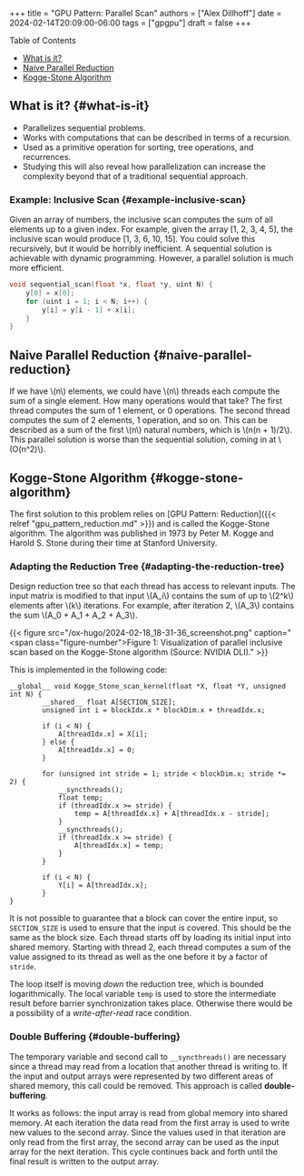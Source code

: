 +++
title = "GPU Pattern: Parallel Scan"
authors = ["Alex Dillhoff"]
date = 2024-02-14T20:09:00-06:00
tags = ["gpgpu"]
draft = false
+++

<div class="ox-hugo-toc toc">

<div class="heading">Table of Contents</div>

- [What is it?](#what-is-it)
- [Naive Parallel Reduction](#naive-parallel-reduction)
- [Kogge-Stone Algorithm](#kogge-stone-algorithm)

</div>
<!--endtoc-->



## What is it? {#what-is-it}

-   Parallelizes sequential problems.
-   Works with computations that can be described in terms of a recursion.
-   Used as a primitive operation for sorting, tree operations, and recurrences.
-   Studying this will also reveal how parallelization can increase the complexity beyond that of a traditional sequential approach.


### Example: Inclusive Scan {#example-inclusive-scan}

Given an array of numbers, the inclusive scan computes the sum of all elements up to a given index. For example, given the array [1, 2, 3, 4, 5], the inclusive scan would produce [1, 3, 6, 10, 15]. You could solve this recursively, but it would be horribly inefficient. A sequential solution is achievable with dynamic programming. However, a parallel solution is much more efficient.

```cpp
void sequential_scan(float *x, float *y, uint N) {
    y[0] = x[0];
    for (uint i = 1; i < N; i++) {
        y[i] = y[i - 1] + x[i];
    }
}
```


## Naive Parallel Reduction {#naive-parallel-reduction}

If we have \\(n\\) elements, we could have \\(n\\) threads each compute the sum of a single element. How many operations would that take? The first thread computes the sum of 1 element, or 0 operations. The second thread computes the sum of 2 elements, 1 operation, and so on. This can be described as a sum of the first \\(n\\) natural numbers, which is \\(n(n + 1)/2\\). This parallel solution is worse than the sequential solution, coming in at \\(O(n^2)\\).


## Kogge-Stone Algorithm {#kogge-stone-algorithm}

The first solution to this problem relies on [GPU Pattern: Reduction]({{< relref "gpu_pattern_reduction.md" >}}) and is called the Kogge-Stone algorithm. The algorithm was published in 1973 by Peter M. Kogge and Harold S. Stone during their time at Stanford University.


### Adapting the Reduction Tree {#adapting-the-reduction-tree}

Design reduction tree so that each thread has access to relevant inputs. The input matrix is modified to that input \\(A\_i\\) contains the sum of up to \\(2^k\\) elements after \\(k\\) iterations. For example, after iteration 2, \\(A\_3\\) contains the sum \\(A\_0 + A\_1 + A\_2 + A\_3\\).

{{< figure src="/ox-hugo/2024-02-18_18-31-36_screenshot.png" caption="<span class=\"figure-number\">Figure 1: </span>Visualization of parallel inclusive scan based on the Kogge-Stone algorithm (Source: NVIDIA DLI)." >}}

This is implemented in the following code:

```cuda
__global__ void Kogge_Stone_scan_kernel(float *X, float *Y, unsigned int N) {
        __shared__ float A[SECTION_SIZE];
        unsigned int i = blockIdx.x * blockDim.x + threadIdx.x;

        if (i < N) {
            A[threadIdx.x] = X[i];
        } else {
            A[threadIdx.x] = 0;
        }

        for (unsigned int stride = 1; stride < blockDim.x; stride *= 2) {
            __syncthreads();
            float temp;
            if (threadIdx.x >= stride) {
                temp = A[threadIdx.x] + A[threadIdx.x - stride];
            }
            __syncthreads();
            if (threadIdx.x >= stride) {
                A[threadIdx.x] = temp;
            }
        }

        if (i < N) {
            Y[i] = A[threadIdx.x];
        }
}
```

It is not possible to guarantee that a block can cover the entire input, so `SECTION_SIZE` is used to ensure that the input is covered. This should be the same as the block size. Each thread starts off by loading its initial input into shared memory. Starting with thread 2, each thread computes a sum of the value assigned to its thread as well as the one before it by a factor of `stride`.

The loop itself is moving _down_ the reduction tree, which is bounded logarithmically. The local variable `temp` is used to store the intermediate result before barrier synchronization takes place. Otherwise there would be a possibility of a _write-after-read_ race condition.


### Double Buffering {#double-buffering}

The temporary variable and second call to `__syncthreads()` are necessary since a thread may read from a location that another thread is writing to. If the input and output arrays were represented by two different areas of shared memory, this call could be removed. This approach is called **double-buffering**.

It works as follows: the input array is read from global memory into shared memory. At each iteration the data read from the first array is used to write new values to the second array. Since the values used in that iteration are only read from the first array, the second array can be used as the input array for the next iteration. This cycle continues back and forth until the final result is written to the output array.
